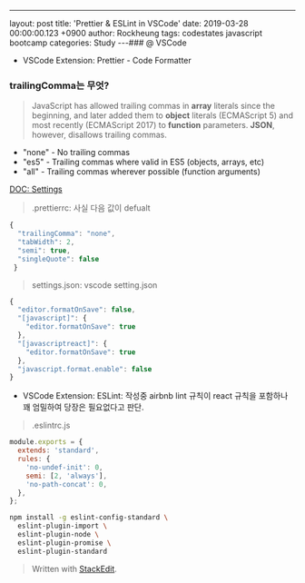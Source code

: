 ---
layout: post
title: 'Prettier & ESLint in VSCode'
date: 2019-03-28 00:00:00.123 +0900
author: Rockheung
tags: codestates javascript bootcamp
categories: Study
---### @ VSCode

- VSCode Extension: Prettier - Code Formatter

### trailingComma는 무엇?

> JavaScript has allowed trailing commas in **array** literals since the beginning, and later added them to **object** literals (ECMAScript 5) and most recently (ECMAScript 2017) to **function** parameters.
> **JSON**, however, disallows trailing commas.

- "none" - No trailing commas
- "es5" - Trailing commas where valid in ES5 (objects, arrays, etc)
- "all" - Trailing commas wherever possible (function arguments)

[DOC: Settings](https://github.com/prettier/prettier-vscode#settings)

> .prettierrc: 사실 다음 값이 defualt

```javascript
{
  "trailingComma": "none",
  "tabWidth": 2,
  "semi": true,
  "singleQuote": false
 }
```

> settings.json: vscode setting.json

```javascript
{
  "editor.formatOnSave": false,
  "[javascript]": {
    "editor.formatOnSave": true
  },
  "[javascriptreact]": {
    "editor.formatOnSave": true
  },
  "javascript.format.enable": false
}
```

- VSCode Extension: ESLint: 작성중
  airbnb lint 규칙이 react 규칙을 포함하나 꽤 엄밀하여 당장은 필요없다고 판단.

> .eslintrc.js

```javascript
module.exports = {
  extends: 'standard',
  rules: {
    'no-undef-init': 0,
    semi: [2, 'always'],
    'no-path-concat': 0,
  },
};
```

```bash
npm install -g eslint-config-standard \
  eslint-plugin-import \
  eslint-plugin-node \
  eslint-plugin-promise \
  eslint-plugin-standard
```

> Written with [StackEdit](https://stackedit.io/).
